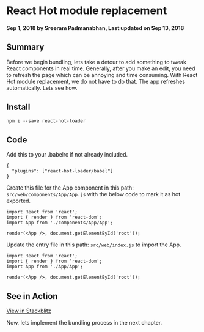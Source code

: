 # React Hot module replacement

#### Sep 1, 2018 by Sreeram Padmanabhan, Last updated on Sep 13, 2018

## Summary

Before we begin bundling, lets take a detour to add something to tweak React components in real time. Generally, after you make an edit, you need to refresh the page which can be annoying and time consuming. With React Hot module replacement, we do not have to do that. The app refreshes automatically. Lets see how.

## Install

`npm i --save react-hot-loader`
## Code

Add this to your .babelrc if not already included.

    {
      "plugins": ["react-hot-loader/babel"]
    }

Create this file for the App component in this path: `src/web/components/App/App.js` with the below code to mark it as hot exported.

    import React from 'react';
    import { render } from 'react-dom';
    import App from './components/App/App';

    render(<App />, document.getElementById('root'));

Update the entry file in this path: `src/web/index.js` to import the App.

    import React from 'react';
    import { render } from 'react-dom';
    import App from './App/App';

    render(<App />, document.getElementById('root'));

## See in Action

[View in Stackblitz](https://stackblitz.com/edit/entry-point)

Now, lets implement the bundling process in the next chapter.